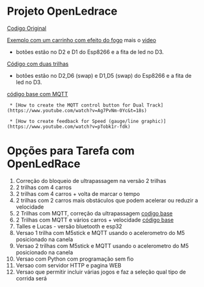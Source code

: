 
# Projeto OpenLedrace

[Codigo Original](https://github.com/gbarbarov/led-race)

[Exemplo com um carrinho com efeito do fogo](https://github.com/cacauvicosa/openledrace/tree/master/led_race_fire) mais o [video](https://www.youtube.com/watch?v=Rl4G2aO0dno)
* botões estão no D2 e D1 do Esp8266 e a fita de led no D3.


[Código com duas trilhas](https://github.com/arduinoufv/inf351/blob/master/2022/openledrace/dual_track.ino)
* botões estão no D2,D6 (swap) e D1,D5 (swap) do Esp8266 e a fita de led no D3.

[código base com MQTT](https://github.com/cacauvicosa/openledrace/blob/master/led_race_mqtt_speed/led_race_mqtt_speed.ino)

     * [How to create the MQTT control button for Dual Track](https://www.youtube.com/watch?v=Ag7PvNm-0Yc&t=18s)

     * [How to create feedback for Speed (gauge/line graphic)](https://www.youtube.com/watch?v=pTobk1r-fdk)

# Opções para Tarefa com OpenLedRace

1. Correção do bloqueio de ultrapassagem na versão 2 trilhas
2. 2 trilhas com 4 carros
3. 2 trilhas com 4 carros + volta de marcar o tempo
4. 2 trilhas com 2 carros mais obstáculos que podem acelerar ou reduzir a velocidade
5. 2 Trilhas com MQTT, correção da ultrapassagem [codigo base](https://github.com/cacauvicosa/openledrace/blob/master/led_race_mqtt_dual_track/led_race_mqtt_dual_track.ino)
6. 2 Trilhas com MQTT e vários carros + velocidade [código base](https://github.com/cacauvicosa/openledrace/tree/master/led_race_mqtt_speed)
7. Talles e Lucas - versão bluetooth e esp32
8. Versao 1 trilha com M5stick e MQTT usando o acelerometro do M5 posicionado na canela
9. Versao 2 trilhas com M5stick e MQTT usando o acelerometro do M5 posicionado na canela
10. Versao com Python com programação sem fio
11. Versao com servidor HTTP e pagina WEB 
12. Versao que permitir incluir várias jogos e faz a seleção qual tipo de corrida será


